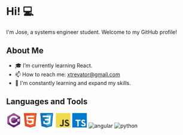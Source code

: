 # Hi! 💻
I'm Jose, a systems engineer student. Welcome to my GitHub profile!

## About Me
- 🎓 I’m currently learning React.
- 📫 How to reach me: xtrevator@gmail.com
- 🌱 I'm constantly learning and expand my skills.
  
## Languages and Tools
<p align="left">
  <img alt="c++" width="40px" height="auto" src="https://raw.githubusercontent.com/devicons/devicon/master/icons/csharp/csharp-original.svg"/>
  <img alt="c++" width="40px" height="auto" src="https://raw.githubusercontent.com/devicons/devicon/master/icons/html5/html5-original.svg"/>
  <img alt="c++" width="40px" height="auto" src="https://raw.githubusercontent.com/devicons/devicon/master/icons/css3/css3-original.svg"/>
  <img alt="js" width="40px" height="auto" src="https://raw.githubusercontent.com/devicons/devicon/master/icons/javascript/javascript-original.svg"/>
  <img alt="ts" width="40px" height="auto" src="https://raw.githubusercontent.com/devicons/devicon/master/icons/typescript/typescript-original.svg"/>
  <img alt="angular" width="40px" height="auto" src="https://upload.wikimedia.org/wikipedia/commons/thumb/c/cf/Angular_full_color_logo.svg/1200px-Angular_full_color_logo.svg.png"/>
  <img alt="python" width="40px" height="auto" src="https://upload.wikimedia.org/wikipedia/commons/thumb/c/c3/Python-logo-notext.svg/1200px-Python-logo-notext.svg.png"/>
</p>
<!--
*4u6u570/4u6u570* is a ✨ special ✨ repository because its `README.md` (this file) appears on your GitHub profile.

- 🔭 I’m currently working on WordPress projects.
- 🌱 I’m currently learning MERN & UX/UI.
- 👯 I’m looking to collaborate on Open Source projects.
- 💬 Ask me about ...
- 📫 How to reach me: augustosalazar[at]outlook.com
- 😄 Pronouns: He/Him
- ⚡ Fun fact: Time is inexorable.
-->
